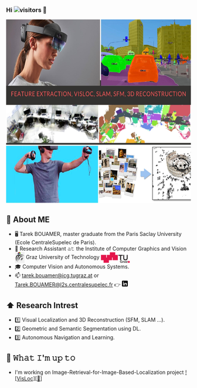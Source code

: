 ### Hi ![visitors](https://visitor-badge.glitch.me/badge?page_id=Tarekbouamer) 👋

<p align="center">
  <img src="https://github.com/Tarekbouamer/Tarekbouamer/blob/main/wall.jpg" width="800" height="500">
</p>


## :book: About ME
- 🖥 Tarek BOUAMER, master graduate from the Paris Saclay University (Ecole CentraleSupelec de Paris).
- 💼 Research Assistant 𝚊𝚝 the Institute of Computer Graphics and Vision [<img src="https://github.com/Tarekbouamer/Tarekbouamer/blob/main/icg.png" height="30em" align="center" alt="EdgePrim" title="EdgePrim"/>](https://edgeprim.com)  Graz University of Technology [<img src="https://github.com/Tarekbouamer/Tarekbouamer/blob/main/tugraz.png" height="30em" align="center" alt="EdgePrim" title="EdgePrim"/>](https://edgeprim.com)
- 🎓 Computer Vision and Autonomous Systems.
- :mailbox: tarek.bouamer@icg.tugraz.at or Tarek.BOUAMER@l2s.centralesupelec.fr  :point_right: [![LinkedIn][1.1]][1]

## ⬆ Research Intrest

- :one: Visual Localization and 3D Reconstruction (SFM, SLAM ...).
- :two: Geometric and Semantic Segmentation using DL.
- :three: Autonomous Navigation and Learning.

## 🔨 𝚆𝚑𝚊𝚝 𝙸'𝚖 𝚞𝚙 𝚝𝚘
- I'm working on Image-Retrieval-for-Image-Based-Localization project [![VisLoc][:link:]][2] 


<!-- Icons -->
[1.2]: :link:
[1.1]: https://github.com/Tarekbouamer/Tarekbouamer/blob/main/linkedin.png

<!-- Links to your social media accounts -->

[1]: https://www.linkedin.com/in/tarek-bouamer-44196a77/
[2]: https://github.com/Tarekbouamer/Image-Retrieval-for-Image-Based-Localization

